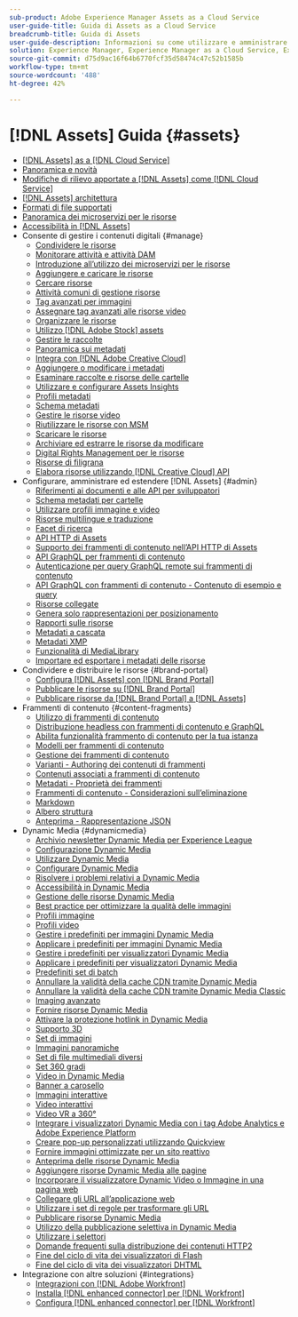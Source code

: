 ```yaml
---
sub-product: Adobe Experience Manager Assets as a Cloud Service
user-guide-title: Guida di Assets as a Cloud Service
breadcrumb-title: Guida di Assets
user-guide-description: Informazioni su come utilizzare e amministrare Experience Manager Assets as a Cloud Service.
solution: Experience Manager, Experience Manager as a Cloud Service, Experience Manager Assets
source-git-commit: d75d9ac16f64b6770fcf35d58474c47c52b1585b
workflow-type: tm+mt
source-wordcount: '488'
ht-degree: 42%

---
```



# [!DNL Assets] Guida {#assets}

+ [[!DNL Assets] as a [!DNL Cloud Service]](/help/assets/home.md)
+ [Panoramica e novità](overview.md)
+ [Modifiche di rilievo apportate a [!DNL Assets] come [!DNL Cloud Service]](assets-cloud-changes.md)
+ [[!DNL Assets] architettura](architecture.md)
+ [Formati di file supportati](file-format-support.md)
+ [Panoramica dei microservizi per le risorse](asset-microservices-overview.md)
+ [Accessibilità in [!DNL Assets]](accessibility.md)
+ Consente di gestire i contenuti digitali {#manage}
   + [Condividere le risorse](share-assets.md)
   + [Monitorare attività e attività DAM](assets-activity-history.md)
   + [Introduzione all’utilizzo dei microservizi per le risorse](asset-microservices-configure-and-use.md)
   + [Aggiungere e caricare le risorse](add-assets.md)
   + [Cercare risorse](search-assets.md)
   + [Attività comuni di gestione risorse](manage-digital-assets.md)
   + [Tag avanzati per immagini](smart-tags.md)
   + [Assegnare tag avanzati alle risorse video](smart-tags-video-assets.md)
   + [Organizzare le risorse](organize-assets.md)
   + [Utilizzo [!DNL Adobe Stock] assets](aem-assets-adobe-stock.md)
   + [Gestire le raccolte](manage-collections.md)
   + [Panoramica sui metadati](manage-metadata.md)
   + [Integra con [!DNL Adobe Creative Cloud]](aem-cc-integration-best-practices.md)
   + [Aggiungere o modificare i metadati](meta-edit.md)
   + [Esaminare raccolte e risorse delle cartelle](bulk-approval.md)
   + [Utilizzare e configurare Assets Insights](assets-insights.md)
   + [Profili metadati](metadata-profiles.md)
   + [Schema metadati](metadata-schemas.md)
   + [Gestire le risorse video](manage-video-assets.md)
   + [Riutilizzare le risorse con MSM](reuse-assets-using-msm.md)
   + [Scaricare le risorse](download-assets-from-aem.md)
   + [Archiviare ed estrarre le risorse da modificare](check-out-and-submit-assets.md)
   + [Digital Rights Management per le risorse](drm.md)
   + [Risorse di filigrana](watermark-assets.md)
   + [Elabora risorse utilizzando [!DNL Creative Cloud] API](cc-api-integration.md)
+ Configurare, amministrare ed estendere [!DNL Assets] {#admin}
   + [Riferimenti ai documenti e alle API per sviluppatori](developer-reference-material-apis.md)
   + [Schema metadati per cartelle](folder-metadata-schema.md)
   + [Utilizzare profili immagine e video](/help/assets/dynamic-media/about-image-video-profiles.md)
   + [Risorse multilingue e traduzione](translate-assets.md)
   + [Facet di ricerca](search-facets.md)
   + [API HTTP di Assets](mac-api-assets.md)
   + [Supporto dei frammenti di contenuto nell’API HTTP di Assets](content-fragments/assets-api-content-fragments.md)
   + [API GraphQL per frammenti di contenuto](content-fragments/graphql-api-content-fragments.md)
   + [Autenticazione per query GraphQL remote sui frammenti di contenuto](content-fragments/graphql-authentication-content-fragments.md)
   + [API GraphQL con frammenti di contenuto - Contenuto di esempio e query](/help/assets/content-fragments/content-fragments-graphql-samples.md)
   + [Risorse collegate](use-assets-across-connected-assets-instances.md)
   + [Genera solo rappresentazioni per posizionamento](configure-fpo-renditions.md)
   + [Rapporti sulle risorse](asset-reports.md)
   + [Metadati a cascata](cascading-metadata.md)
   + [Metadati XMP](xmp-metadata.md)
   + [Funzionalità di MediaLibrary](medialibrary.md)
   + [Importare ed esportare i metadati delle risorse](metadata-import-export.md)
+ Condividere e distribuire le risorse {#brand-portal}
   + [Configura [!DNL Assets] con [!DNL Brand Portal]](configure-aem-assets-with-brand-portal.md)
   + [Pubblicare le risorse su [!DNL Brand Portal]](publish-to-brand-portal.md)
   + [Pubblicare risorse da [!DNL Brand Portal] a [!DNL Assets]](https://experienceleague.adobe.com/docs/experience-manager-brand-portal/using/asset-sourcing-in-brand-portal/brand-portal-asset-sourcing.html)
+ Frammenti di contenuto {#content-fragments}
   + [Utilizzo di frammenti di contenuto](content-fragments/content-fragments.md)
   + [Distribuzione headless con frammenti di contenuto e GraphQL](content-fragments/content-fragments-graphql.md)
   + [Abilita funzionalità frammento di contenuto per la tua istanza](content-fragments/content-fragments-configuration-browser.md)
   + [Modelli per frammenti di contenuto](content-fragments/content-fragments-models.md)
   + [Gestione dei frammenti di contenuto](content-fragments/content-fragments-managing.md)
   + [Varianti - Authoring dei contenuti di frammenti](content-fragments/content-fragments-variations.md)
   + [Contenuti associati a frammenti di contenuto](content-fragments/content-fragments-assoc-content.md)
   + [Metadati - Proprietà dei frammenti](content-fragments/content-fragments-metadata.md)
   + [Frammenti di contenuto - Considerazioni sull’eliminazione](content-fragments/content-fragments-delete.md)
   + [Markdown](content-fragments/content-fragments-markdown.md)
   + [Albero struttura](/help/assets/content-fragments/content-fragments-structure-tree.md)
   + [Anteprima - Rappresentazione JSON](/help/assets/content-fragments/content-fragments-json-preview.md)
+ Dynamic Media {#dynamicmedia}
   + [Archivio newsletter Dynamic Media per Experience League](dynamic-media/dynamic-media-newsletter.md)
   + [Configurazione Dynamic Media](dynamic-media/administering-dynamic-media.md)
   + [Utilizzare Dynamic Media](dynamic-media/dynamic-media.md)
   + [Configurare Dynamic Media](dynamic-media/config-dm.md)
   + [Risolvere i problemi relativi a Dynamic Media](dynamic-media/troubleshoot-dm.md)
   + [Accessibilità in Dynamic Media](dynamic-media/accessibility-dm.md)
   + [Gestione delle risorse Dynamic Media](dynamic-media/managing-assets.md)
   + [Best practice per ottimizzare la qualità delle immagini](dynamic-media/best-practices-for-optimizing-the-quality-of-your-images.md)
   + [Profili immagine](dynamic-media/image-profiles.md)
   + [Profili video](dynamic-media/video-profiles.md)
   + [Gestire i predefiniti per immagini Dynamic Media](dynamic-media/managing-image-presets.md)
   + [Applicare i predefiniti per immagini Dynamic Media](dynamic-media/image-presets.md)
   + [Gestire i predefiniti per visualizzatori Dynamic Media](dynamic-media/managing-viewer-presets.md)
   + [Applicare i predefiniti per visualizzatori Dynamic Media](dynamic-media/viewer-presets.md)
   + [Predefiniti set di batch](dynamic-media/batch-set-presets-dm.md)
   + [Annullare la validità della cache CDN tramite Dynamic Media](dynamic-media/invalidate-cdn-cache-dynamic-media.md)
   + [Annullare la validità della cache CDN tramite Dynamic Media Classic](dynamic-media/invalidate-cdn-cache-dm-classic.md)
   + [Imaging avanzato](dynamic-media/imaging-faq.md)
   + [Fornire risorse Dynamic Media](dynamic-media/delivering-dynamic-media-assets.md)
   + [Attivare la protezione hotlink in Dynamic Media](dynamic-media/hotlink-protection.md)
   + [Supporto 3D](dynamic-media/assets-3d.md)
   + [Set di immagini](dynamic-media/image-sets.md)
   + [Immagini panoramiche](dynamic-media/panoramic-images.md)
   + [Set di file multimediali diversi](dynamic-media/mixed-media-sets.md)
   + [Set 360 gradi](dynamic-media/spin-sets.md)
   + [Video in Dynamic Media](dynamic-media/video.md)
   + [Banner a carosello](dynamic-media/carousel-banners.md)
   + [Immagini interattive](dynamic-media/interactive-images.md)
   + [Video interattivi](dynamic-media/interactive-videos.md)
   + [Video VR a 360°](dynamic-media/360-video.md)
   + [Integrare i visualizzatori Dynamic Media con i tag Adobe Analytics e Adobe Experience Platform](dynamic-media/tags.md)
   + [Creare pop-up personalizzati utilizzando Quickview](dynamic-media/custom-pop-ups.md)
   + [Fornire immagini ottimizzate per un sito reattivo](dynamic-media/responsive-site.md)
   + [Anteprima delle risorse Dynamic Media](dynamic-media/previewing-assets.md)
   + [Aggiungere risorse Dynamic Media alle pagine](dynamic-media/adding-dynamic-media-assets-to-pages.md)
   + [Incorporare il visualizzatore Dynamic Video o Immagine in una pagina web](dynamic-media/embed-code.md)
   + [Collegare gli URL all’applicazione web](dynamic-media/linking-urls-to-yourwebapplication.md)
   + [Utilizzare i set di regole per trasformare gli URL](dynamic-media/using-rulesets-to-transform-urls.md)
   + [Pubblicare risorse Dynamic Media](dynamic-media/publishing-dynamicmedia-assets.md)
   + [Utilizzo della pubblicazione selettiva in Dynamic Media](dynamic-media/selective-publishing.md)
   + [Utilizzare i selettori](dynamic-media/working-with-selectors.md)
   + [Domande frequenti sulla distribuzione dei contenuti HTTP2](dynamic-media/http2faq.md)
   + [Fine del ciclo di vita dei visualizzatori di Flash](dynamic-media/flash-viewers-eol.md)
   + [Fine del ciclo di vita dei visualizzatori DHTML](dynamic-media/dhtml-viewer-endoflifefaqs.md)
+ Integrazione con altre soluzioni {#integrations}
   + [Integrazioni con [!DNL Adobe Workfront]](workfront-integrations.md)
   + [Installa [!DNL enhanced connector] per [!DNL Workfront]](workfront-connector-install.md)
   + [Configura [!DNL enhanced connector] per [!DNL Workfront]](workfront-connector-configure.md)